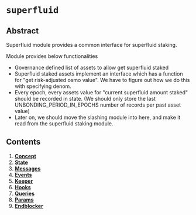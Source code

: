 <!--
order: 0
title: "Superfluid Overview"
parent:
  title: "superfluid"
-->

# `superfluid`

## Abstract

Superfluid module provides a common interface for superfluid staking.

Module provides below functionalities
- Governance defined list of assets to allow get superfluid staked
- Superfluid staked assets implement an interface which has a function for "get risk-adjusted osmo value". We have to figure out how we do this with specifying denom.
- Every epoch, every assets value for "current superfluid amount staked" should be recorded in state. (We should only store the last UNBONDING_PERIOD_IN_EPOCHS number of records per past asset value)
- Later on, we should move the slashing module into here, and make it read from the superfluid staking module.

## Contents

1. **[Concept](01_concepts.md)**
2. **[State](02_state.md)**
3. **[Messages](03_messages.md)**
4. **[Events](04_events.md)**
5. **[Keeper](05_keeper.md)**  
6. **[Hooks](06_hooks.md)**  
7. **[Queries](07_queries.md)**  
8. **[Params](08_params.md)**
9. **[Endblocker](09_endblocker.md)**
